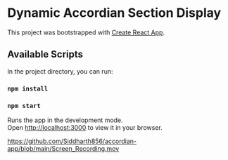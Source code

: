 # Dynamic Accordian Section Display

This project was bootstrapped with [Create React App](https://github.com/facebook/create-react-app).

## Available Scripts

In the project directory, you can run:

### `npm install`

### `npm start`

Runs the app in the development mode.\
Open [http://localhost:3000](http://localhost:3000) to view it in your browser.

https://github.com/Siddharth856/accordian-app/blob/main/Screen_Recording.mov

